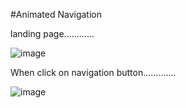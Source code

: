 #Animated Navigation

landing page............

![image](https://user-images.githubusercontent.com/81670997/168212683-a2b2bde4-e829-43aa-9950-1ccbe407aaf9.png)

When click on navigation button.............

![image](https://user-images.githubusercontent.com/81670997/168212783-db64ef49-cc73-4c98-a1e9-df723429bdba.png)

